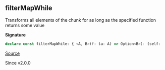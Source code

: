 ## filterMapWhile

Transforms all elements of the chunk for as long as the specified function returns some value

**Signature**

```ts
declare const filterMapWhile: { <A, B>(f: (a: A) => Option<B>): (self: Chunk<A>) => Chunk<B>; <A, B>(self: Chunk<A>, f: (a: A) => Option<B>): Chunk<B>; }
```

[Source](https://github.com/Effect-TS/effect/tree/main/packages/effect/src/Chunk.ts#L706)

Since v2.0.0